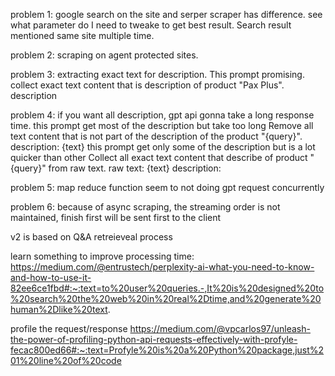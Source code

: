 problem 1: google search on the site and serper scraper has difference. see what parameter do I need to tweake to get best result. Search result mentioned same site multiple time.

problem 2: scraping on agent protected sites.

problem 3: extracting exact text for description. This prompt promising.
collect exact text content that is description of product "Pax Plus".
description

problem 4: if you want all description, gpt api gonna take a long response time.
this prompt get most of the description but take too long
            Remove all text content that is not part of the description of the product "{query}".
            description: {text}
this prompt get only some of the description but is a lot quicker than other
            Collect all exact text content that describe of product "{query}" from raw text.
            raw text: {text}
            description:

problem 5: map reduce function seem to not doing gpt request concurrently

problem 6: because of async scraping, the streaming order is not maintained, finish first will be sent first to the client

v2 is based on Q&A retreieveal process

learn something to improve processing time:
https://medium.com/@entrustech/perplexity-ai-what-you-need-to-know-and-how-to-use-it-82ee6ce1fbd#:~:text=to%20user%20queries.-,It%20is%20designed%20to%20search%20the%20web%20in%20real%2Dtime,and%20generate%20human%2Dlike%20text.

profile the request/response
https://medium.com/@vpcarlos97/unleash-the-power-of-profiling-python-api-requests-effectively-with-profyle-fecac800ed66#:~:text=Profyle%20is%20a%20Python%20package,just%201%20line%20of%20code

